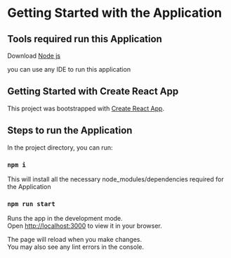 # Getting Started with the Application


## Tools required run this Application 

Download [Node js](https://nodejs.org/en/)

you can use any IDE to run this application

## Getting Started with Create React App

This project was bootstrapped with [Create React App](https://github.com/facebook/create-react-app).

## Steps to run the Application 

In the project directory, you can run:


### `npm i`
 
 This will install all the necessary node_modules/dependencies required for the Application 

### `npm run start`

Runs the app in the development mode.\
Open [http://localhost:3000](http://localhost:3000) to view it in your browser.

The page will reload when you make changes.\
You may also see any lint errors in the console.
